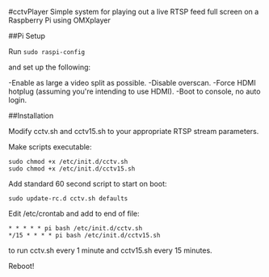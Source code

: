 #cctvPlayer
Simple system for playing out a live RTSP feed full screen on a Raspberry Pi using OMXplayer

##Pi Setup

Run `sudo raspi-config`

and set up the following:

-Enable as large a video split as possible.
-Disable overscan.
-Force HDMI hotplug (assuming you're intending to use HDMI).
-Boot to console, no auto login.


##Installation

Modify cctv.sh and cctv15.sh to your appropriate RTSP stream parameters.

Make scripts executable:

```
sudo chmod +x /etc/init.d/cctv.sh
sudo chmod +x /etc/init.d/cctv15.sh
```

Add standard 60 second script to start on boot:


```
sudo update-rc.d cctv.sh defaults
```

Edit /etc/crontab and add to end of file:

```
* * * * * pi bash /etc/init.d/cctv.sh
*/15 * * * * pi bash /etc/init.d/cctv15.sh
```

to run cctv.sh every 1 minute and cctv15.sh every 15 minutes.

Reboot!